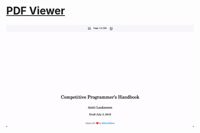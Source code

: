 # [ PDF Viewer ](https://thatbeautifuldream.github.io/pdf-viewer/)

![PDF Viewer](https://github.com/thatbeautifuldream/pdf-viewer/blob/main/pdf.gif)
